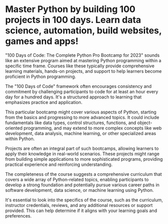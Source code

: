 # Master Python by building 100 projects in 100 days. Learn data science, automation, build websites, games and apps!



"100 Days of Code: The Complete Python Pro Bootcamp for 2023" sounds like an extensive program aimed at mastering Python programming within a specific time frame. Courses like these typically provide comprehensive learning materials, hands-on projects, and support to help learners become proficient in Python programming.

The "100 Days of Code" framework often encourages consistency and commitment by challenging participants to code for at least an hour every day for a hundred days. It's a structured approach to learning that emphasizes practice and application.

This particular bootcamp might cover various aspects of Python, starting from the basics and progressing to more advanced topics. It could include fundamentals like data types, control structures, functions, and object-oriented programming, and may extend to more complex concepts like web development, data analysis, machine learning, or other specialized areas within Python.

Projects are often an integral part of such bootcamps, allowing learners to apply their knowledge in real-world scenarios. These projects might range from building simple applications to more sophisticated programs, providing practical experience and reinforcing understanding.

The completeness of the course suggests a comprehensive curriculum that covers a wide array of Python-related topics, enabling participants to develop a strong foundation and potentially pursue various career paths in software development, data science, or machine learning using Python.

It's essential to look into the specifics of the course, such as the curriculum, instructor credentials, reviews, and any additional resources or support provided. This can help determine if it aligns with your learning goals and preferences.